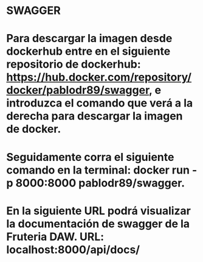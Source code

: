 # SWAGGER

# Para descargar la imagen desde dockerhub entre en el siguiente repositorio de dockerhub: https://hub.docker.com/repository/docker/pablodr89/swagger, e introduzca el comando que verá a la derecha para descargar la imagen de docker.
# Seguidamente corra el siguiente comando en la terminal: docker run -p 8000:8000 pablodr89/swagger.
# En la siguiente URL podrá visualizar la documentación de swagger de la Fruteria DAW. URL: localhost:8000/api/docs/
